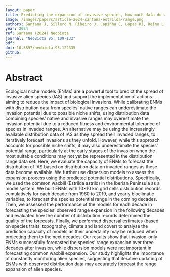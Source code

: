 ```yaml
---
layout: paper
title: Predicting the expansion of invasive species, how much data do we need?
image: /images/papers/article-2024-santana-estrilda-range.png
authors: Santana J, Sillero N, Ribeiro J, Capinha C, Lopes RJ, Reino L.
year: 2024
ref: Santana (2024) Neobiota
journal: "NeoBiota 95: 109-132"
pdf: 
doi: 10.3897/neobiota.95.122335
github: 
---
```


# Abstract
Ecological niche models (ENMs) are a powerful tool to predict the spread of invasive alien species (IAS) and support the implementation of actions aiming to reduce the impact of biological invasions. While calibrating ENMs with distribution data from species’ native ranges can underestimate the invasion potential due to possible niche shifts, using distribution data combining species’ native and invasive ranges may overestimate the invasion potential due to a reduced fitness and environmental tolerance of species in invaded ranges. An alternative may be using the increasingly available distribution data of IAS as they spread their invaded ranges, to iteratively forecast invasions as they unfold. However, while this approach accounts for possible niche shifts, it may also underestimate the species’ potential range, particularly at the early stages of the invasion when the most suitable conditions may not yet be represented in the distribution range data set. Here, we evaluate the capacity of ENMs to forecast the distribution of IAS based on distribution data on invaded ranges as these data become available. We further use dispersion models to assess the expansion process using the predicted potential distributions. Specifically, we used the common waxbill (Estrilda astrild) in the Iberian Peninsula as a model system. We built ENMs with 10×10 km grid cells distribution records cumulatively for each decade from 1960 to 2019, and yearly bioclimatic variables, to forecast the species potential range in the coming decades. Then, we assessed the performance of the models for each decade in forecasting the species’ observed range expansion in the following decades and evaluated how the number of distribution records determined the quality of the forecasts. Finally, we performed dispersal estimates (based on species traits, topography, climate and land cover) to analyse the prediction capacity of models as their uncertainty may be reduced when projecting them to the next decades. Our results show that invasion-only ENMs successfully forecasted the species’ range expansion over three decades after invasion, while dispersion models were not important in forecasting common waxbill expansion. Our study highlights the importance of constantly monitoring alien species, suggesting that iterative updating of ENMs with observed distribution data may accurately forecast the range expansion of alien species.